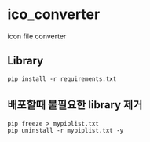 # ico_converter
icon file converter


## Library
```
pip install -r requirements.txt
``` 

## 배포할때 불필요한 library 제거
```
pip freeze > mypiplist.txt
pip uninstall -r mypiplist.txt -y
```
